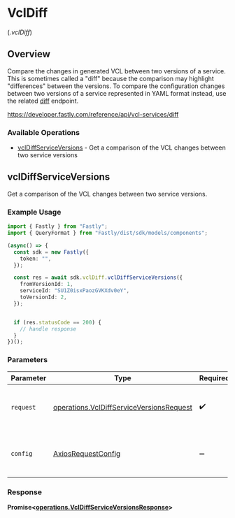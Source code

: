 # VclDiff
(*.vclDiff*)

## Overview

Compare the changes in generated VCL between two versions of a service. This is sometimes called a "diff" because the comparison may highlight "differences" between the versions. To compare the configuration changes between two versions of a service represented in YAML format instead, use the related [diff](/reference/api/utils/diff/#diff-service-versions) endpoint.

<https://developer.fastly.com/reference/api/vcl-services/diff>
### Available Operations

* [vclDiffServiceVersions](#vcldiffserviceversions) - Get a comparison of the VCL changes between two service versions

## vclDiffServiceVersions

Get a comparison of the VCL changes between two service versions.

### Example Usage

```typescript
import { Fastly } from "Fastly";
import { QueryFormat } from "Fastly/dist/sdk/models/components";

(async() => {
  const sdk = new Fastly({
    token: "",
  });

  const res = await sdk.vclDiff.vclDiffServiceVersions({
    fromVersionId: 1,
    serviceId: "SU1Z0isxPaozGVKXdv0eY",
    toVersionId: 2,
  });


  if (res.statusCode == 200) {
    // handle response
  }
})();
```

### Parameters

| Parameter                                                                                            | Type                                                                                                 | Required                                                                                             | Description                                                                                          |
| ---------------------------------------------------------------------------------------------------- | ---------------------------------------------------------------------------------------------------- | ---------------------------------------------------------------------------------------------------- | ---------------------------------------------------------------------------------------------------- |
| `request`                                                                                            | [operations.VclDiffServiceVersionsRequest](../../models/operations/vcldiffserviceversionsrequest.md) | :heavy_check_mark:                                                                                   | The request object to use for the request.                                                           |
| `config`                                                                                             | [AxiosRequestConfig](https://axios-http.com/docs/req_config)                                         | :heavy_minus_sign:                                                                                   | Available config options for making requests.                                                        |


### Response

**Promise<[operations.VclDiffServiceVersionsResponse](../../models/operations/vcldiffserviceversionsresponse.md)>**

